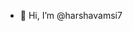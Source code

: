 - 👋 Hi, I’m @harshavamsi7

<!---
harshavamsi7/harshavamsi7 is a ✨ special ✨ repository because its `README.md` (this file) appears on your GitHub profile.
You can click the Preview link to take a look at your changes.
--->
